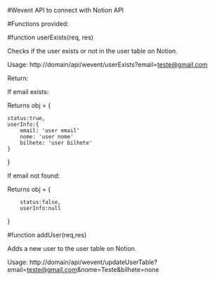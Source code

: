 #Wevent API to connect with Notion API

#Functions provided:


#function userExists(req, res)

Checks if the user exists or not in the user table on Notion.

Usage: http://domain/api/wevent/userExists?email=teste@gmail.com

Return:

If email exists:

Returns obj = {
	
	status:true,
	userInfo:{
		email: 'user email'
		nome: 'user nome'
		bilhete: 'user bilhete'
	}
} 

If email not found:

Returns obj = {
		
		status:false,
		userInfo:null
}


#function addUser(req,res)

Adds a new user to the user table on Notion.

Usage: http://domain/api/wevent/updateUserTable?email=teste@gmail.com&nome=Teste&bilhete=none

